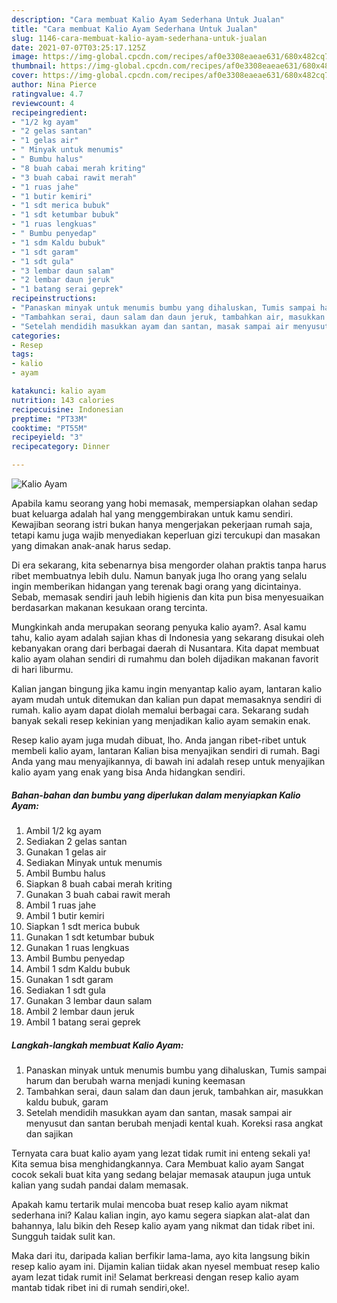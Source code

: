 ```yaml
---
description: "Cara membuat Kalio Ayam Sederhana Untuk Jualan"
title: "Cara membuat Kalio Ayam Sederhana Untuk Jualan"
slug: 1146-cara-membuat-kalio-ayam-sederhana-untuk-jualan
date: 2021-07-07T03:25:17.125Z
image: https://img-global.cpcdn.com/recipes/af0e3308eaeae631/680x482cq70/kalio-ayam-foto-resep-utama.jpg
thumbnail: https://img-global.cpcdn.com/recipes/af0e3308eaeae631/680x482cq70/kalio-ayam-foto-resep-utama.jpg
cover: https://img-global.cpcdn.com/recipes/af0e3308eaeae631/680x482cq70/kalio-ayam-foto-resep-utama.jpg
author: Nina Pierce
ratingvalue: 4.7
reviewcount: 4
recipeingredient:
- "1/2 kg ayam"
- "2 gelas santan"
- "1 gelas air"
- " Minyak untuk menumis"
- " Bumbu halus"
- "8 buah cabai merah kriting"
- "3 buah cabai rawit merah"
- "1 ruas jahe"
- "1 butir kemiri"
- "1 sdt merica bubuk"
- "1 sdt ketumbar bubuk"
- "1 ruas lengkuas"
- " Bumbu penyedap"
- "1 sdm Kaldu bubuk"
- "1 sdt garam"
- "1 sdt gula"
- "3 lembar daun salam"
- "2 lembar daun jeruk"
- "1 batang serai geprek"
recipeinstructions:
- "Panaskan minyak untuk menumis bumbu yang dihaluskan, Tumis sampai harum dan berubah warna menjadi kuning keemasan"
- "Tambahkan serai, daun salam dan daun jeruk, tambahkan air, masukkan kaldu bubuk, garam"
- "Setelah mendidih masukkan ayam dan santan, masak sampai air menyusut dan santan berubah menjadi kental kuah. Koreksi rasa angkat dan sajikan"
categories:
- Resep
tags:
- kalio
- ayam

katakunci: kalio ayam 
nutrition: 143 calories
recipecuisine: Indonesian
preptime: "PT33M"
cooktime: "PT55M"
recipeyield: "3"
recipecategory: Dinner

---
```



![Kalio Ayam](https://img-global.cpcdn.com/recipes/af0e3308eaeae631/680x482cq70/kalio-ayam-foto-resep-utama.jpg)

Apabila kamu seorang yang hobi memasak, mempersiapkan olahan sedap buat keluarga adalah hal yang menggembirakan untuk kamu sendiri. Kewajiban seorang istri bukan hanya mengerjakan pekerjaan rumah saja, tetapi kamu juga wajib menyediakan keperluan gizi tercukupi dan masakan yang dimakan anak-anak harus sedap.

Di era  sekarang, kita sebenarnya bisa mengorder olahan praktis tanpa harus ribet membuatnya lebih dulu. Namun banyak juga lho orang yang selalu ingin memberikan hidangan yang terenak bagi orang yang dicintainya. Sebab, memasak sendiri jauh lebih higienis dan kita pun bisa menyesuaikan berdasarkan makanan kesukaan orang tercinta. 



Mungkinkah anda merupakan seorang penyuka kalio ayam?. Asal kamu tahu, kalio ayam adalah sajian khas di Indonesia yang sekarang disukai oleh kebanyakan orang dari berbagai daerah di Nusantara. Kita dapat membuat kalio ayam olahan sendiri di rumahmu dan boleh dijadikan makanan favorit di hari liburmu.

Kalian jangan bingung jika kamu ingin menyantap kalio ayam, lantaran kalio ayam mudah untuk ditemukan dan kalian pun dapat memasaknya sendiri di rumah. kalio ayam dapat diolah memalui berbagai cara. Sekarang sudah banyak sekali resep kekinian yang menjadikan kalio ayam semakin enak.

Resep kalio ayam juga mudah dibuat, lho. Anda jangan ribet-ribet untuk membeli kalio ayam, lantaran Kalian bisa menyajikan sendiri di rumah. Bagi Anda yang mau menyajikannya, di bawah ini adalah resep untuk menyajikan kalio ayam yang enak yang bisa Anda hidangkan sendiri.

<!--inarticleads1-->

##### Bahan-bahan dan bumbu yang diperlukan dalam menyiapkan Kalio Ayam:

1. Ambil 1/2 kg ayam
1. Sediakan 2 gelas santan
1. Gunakan 1 gelas air
1. Sediakan  Minyak untuk menumis
1. Ambil  Bumbu halus
1. Siapkan 8 buah cabai merah kriting
1. Gunakan 3 buah cabai rawit merah
1. Ambil 1 ruas jahe
1. Ambil 1 butir kemiri
1. Siapkan 1 sdt merica bubuk
1. Gunakan 1 sdt ketumbar bubuk
1. Gunakan 1 ruas lengkuas
1. Ambil  Bumbu penyedap
1. Ambil 1 sdm Kaldu bubuk
1. Gunakan 1 sdt garam
1. Sediakan 1 sdt gula
1. Gunakan 3 lembar daun salam
1. Ambil 2 lembar daun jeruk
1. Ambil 1 batang serai geprek




<!--inarticleads2-->

##### Langkah-langkah membuat Kalio Ayam:

1. Panaskan minyak untuk menumis bumbu yang dihaluskan, Tumis sampai harum dan berubah warna menjadi kuning keemasan
1. Tambahkan serai, daun salam dan daun jeruk, tambahkan air, masukkan kaldu bubuk, garam
1. Setelah mendidih masukkan ayam dan santan, masak sampai air menyusut dan santan berubah menjadi kental kuah. Koreksi rasa angkat dan sajikan




Ternyata cara buat kalio ayam yang lezat tidak rumit ini enteng sekali ya! Kita semua bisa menghidangkannya. Cara Membuat kalio ayam Sangat cocok sekali buat kita yang sedang belajar memasak ataupun juga untuk kalian yang sudah pandai dalam memasak.

Apakah kamu tertarik mulai mencoba buat resep kalio ayam nikmat sederhana ini? Kalau kalian ingin, ayo kamu segera siapkan alat-alat dan bahannya, lalu bikin deh Resep kalio ayam yang nikmat dan tidak ribet ini. Sungguh taidak sulit kan. 

Maka dari itu, daripada kalian berfikir lama-lama, ayo kita langsung bikin resep kalio ayam ini. Dijamin kalian tiidak akan nyesel membuat resep kalio ayam lezat tidak rumit ini! Selamat berkreasi dengan resep kalio ayam mantab tidak ribet ini di rumah sendiri,oke!.

